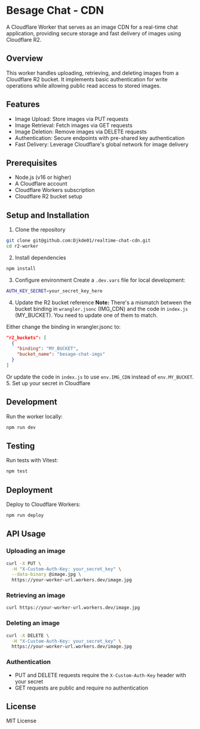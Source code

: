 # Besage Chat - CDN

A Cloudflare Worker that serves as an image CDN for a real-time chat application, providing secure storage and fast delivery of images using Cloudflare R2.

## Overview

This worker handles uploading, retrieving, and deleting images from a Cloudflare R2 bucket. It implements basic authentication for write operations while allowing public read access to stored images.

## Features

- Image Upload: Store images via PUT requests
- Image Retrieval: Fetch images via GET requests
- Image Deletion: Remove images via DELETE requests
- Authentication: Secure endpoints with pre-shared key authentication
- Fast Delivery: Leverage Cloudflare's global network for image delivery

## Prerequisites

- Node.js (v16 or higher)
- A Cloudflare account
- Cloudflare Workers subscription
- Cloudflare R2 bucket setup

## Setup and Installation

1. Clone the repository

```bash
git clone git@github.com:Djkde01/realtime-chat-cdn.git
cd r2-worker
```

2. Install dependencies

```bash
npm install
```

3. Configure environment
   Create a `.dev.vars` file for local development:

```bash
AUTH_KEY_SECRET=your_secret_key_here
```

4. Update the R2 bucket reference
   **Note:** There's a mismatch between the bucket binding in `wrangler.jsonc` (IMG_CDN) and the code in `index.js` (MY_BUCKET). You need to update one of them to match.

Either change the binding in wrangler.jsonc to:

```JSON
"r2_buckets": [
  {
    "binding": "MY_BUCKET",
    "bucket_name": "besage-chat-imgs"
  }
]
```

Or update the code in `index.js` to use `env.IMG_CDN` instead of `env.MY_BUCKET`. 5. Set up your secret in Cloudflare

## Development

Run the worker locally:

```bash
npm run dev
```

## Testing

Run tests with Vitest:

```bash
npm test

```

## Deployment

Deploy to Cloudflare Workers:

```bash
npm run deploy
```

## API Usage

### Uploading an image

```bash
curl -X PUT \
  -H "X-Custom-Auth-Key: your_secret_key" \
  --data-binary @image.jpg \
  https://your-worker-url.workers.dev/image.jpg
```

### Retrieving an image

```bash
curl https://your-worker-url.workers.dev/image.jpg

```

### Deleting an image

```bash
curl -X DELETE \
  -H "X-Custom-Auth-Key: your_secret_key" \
  https://your-worker-url.workers.dev/image.jpg

```

### Authentication

- PUT and DELETE requests require the `X-Custom-Auth-Key` header with your secret
- GET requests are public and require no authentication

## License

MIT License
